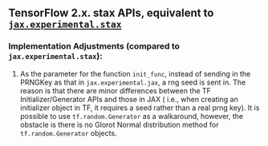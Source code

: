 ## TensorFlow 2.x. stax APIs, equivalent to [`jax.experimental.stax`](https://jax.readthedocs.io/en/latest/jax.experimental.stax.html)

### Implementation Adjustments (compared to `jax.experimental.stax`):
1. As the parameter for the function `init_func`, instead of sending in the PRNGKey
as that in `jax.experimental.jax`, a rng seed is sent in. The reason is that there
are minor differences between the TF Initializer/Generator APIs and those in JAX (
i.e., when creating an initializer object in TF, it requires a seed rather than a
real prng key). It is possible to use `tf.random.Generator` as a walkaround,
however, the obstacle is there is no Glorot Normal distribution method for
`tf.random.Generator` objects.  
